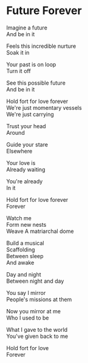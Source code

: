 # Future Forever  

Imagine a future  
And be in it  

Feels this incredible nurture  
Soak it in  

Your past is on loop  
Turn it off  

See this possible future  
And be in it  

Hold fort for love forever  
We're just momentary vessels  
We're just carrying  

Trust your head  
Around  

Guide your stare  
Elsewhere  

Your love is  
Already waiting  

You're already  
In it  

Hold fort for love forever  
Forever  

Watch me  
Form new nests  
Weave
A matriarchal dome  

Build a musical  
Scaffolding  
Between sleep  
And awake  

Day and night  
Between night and day  

You say I mirror  
People's missions at them  

Now you mirror at me  
Who I used to be  

What I gave to the world  
You've given back to me  

Hold fort for love  
Forever  
